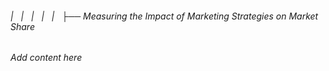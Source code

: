 ###### |   |   |   |   |   ├── Measuring the Impact of Marketing Strategies on Market Share

*Add content here*